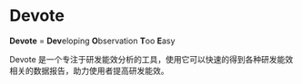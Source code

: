 # Devote

**Devote** = **Dev**eloping **O**bservation **T**oo **E**asy

Devote 是一个专注于研发能效分析的工具，使用它可以快速的得到各种研发能效相关的数据报告，助力使用者提高研发能效。



